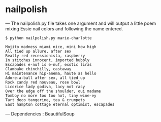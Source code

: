 nailpolish
============

— The nailpolish.py file takes one argument and will output a little poem mixing Essie nail colors and following the name entered.

```
$ python nailpolish.py marie-charlotte

Mojito madness miami nice, mini how high
All tied up allure, after sex   
Really red recessionista, raspberry   
In stitches innocent, imported bubbly   
Escapades e-nuf is e-nuf, exotic liras    
Clambake chinchilly, castaway   
Hi maintenance hip-anema, haute as hello    
Adore-a-ball after sex, all tied up   
Rock candy red nouveau, rose bowl   
Licorice lady godiva, lacy not racy   
Over the edge off the shoulder, oui madame    
Tomboy no more too too hot, tiny wine-ey    
Tart deco tangerine, tea & crumpets   
East hampton cottage eternal optimist, escapades    
```

— Dependencies : BeautifulSoup
